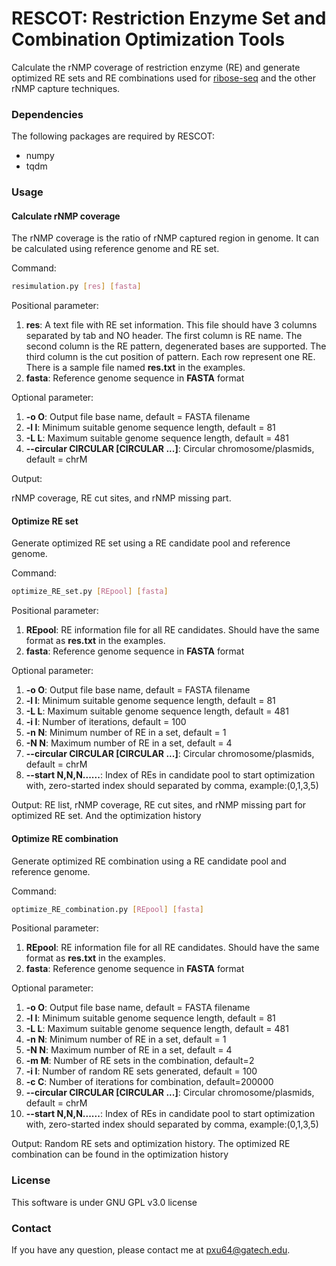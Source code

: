 # RESCOT: Restriction Enzyme Set and Combination Optimization Tools
Calculate the rNMP coverage of restriction enzyme (RE) and generate optimized RE sets and RE combinations used for [ribose-seq](https://www.nature.com/articles/nmeth.3259) and the other rNMP capture techniques.

### Dependencies

The following packages are required by RESCOT:

- numpy
- tqdm

### Usage

#### Calculate rNMP coverage

The rNMP coverage is the ratio of rNMP captured region in genome. It can be calculated using reference genome and RE set. 

Command:

```bash
resimulation.py [res] [fasta]
```

Positional parameter:

1. __res__: A text file with RE set information. This file should have 3 columns separated by tab and NO header. The first column is RE name. The second column is the RE pattern, degenerated bases are supported. The third column is the cut position of pattern. Each row represent one RE. There is a sample file named __res.txt__ in the examples.
2. __fasta__: Reference genome sequence in __FASTA__ format

Optional parameter:

1. __-o O__: Output file base name, default = FASTA filename
2. __-l l__: Minimum suitable genome sequence length, default = 81
3. __-L L__: Maximum suitable genome sequence length, default = 481 
4. __--circular CIRCULAR [CIRCULAR ...]__: Circular chromosome/plasmids, default = chrM

Output:

rNMP coverage, RE cut sites, and rNMP missing part.

#### Optimize RE set

Generate optimized RE set using a RE candidate pool and reference genome.

Command:

```bash
optimize_RE_set.py [REpool] [fasta]
```

Positional parameter:

1. __REpool__: RE information file for all RE candidates. Should have the same format as  __res.txt__ in the examples.
2. __fasta__: Reference genome sequence in __FASTA__ format

Optional parameter:

1. __-o O__: Output file base name, default = FASTA filename
2. __-l l__: Minimum suitable genome sequence length, default = 81
3. __-L L__: Maximum suitable genome sequence length, default = 481
4. __-i I__: Number of iterations, default = 100
5. __-n N__: Minimum number of RE in a set, default = 1
6. __-N N__: Maximum number of RE in a set, default = 4
7. __--circular CIRCULAR [CIRCULAR ...]__: Circular chromosome/plasmids, default = chrM
8. __--start N,N,N......__: Index of REs in candidate pool to start optimization with, zero-started index should separated by comma, example:(0,1,3,5)

Output:
RE list, rNMP coverage, RE cut sites, and rNMP missing part for optimized RE set. And the optimization history

#### Optimize RE combination

Generate optimized RE combination using a RE candidate pool and reference genome.

Command:

```bash
optimize_RE_combination.py [REpool] [fasta]
```

Positional parameter:

1. __REpool__: RE information file for all RE candidates. Should have the same format as  __res.txt__ in the examples.
2. __fasta__: Reference genome sequence in __FASTA__ format

Optional parameter:

1. __-o O__: Output file base name, default = FASTA filename
2. __-l l__: Minimum suitable genome sequence length, default = 81
3. __-L L__: Maximum suitable genome sequence length, default = 481
5. __-n N__: Minimum number of RE in a set, default = 1
6. __-N N__: Maximum number of RE in a set, default = 4
6. __-m M__: Number of RE sets in the combination, default=2 
7. __-i I__: Number of random RE sets generated, default = 100
8. __-c C__: Number of iterations for combination, default=200000
9. __--circular CIRCULAR [CIRCULAR ...]__: Circular chromosome/plasmids, default = chrM
10. __--start N,N,N......__: Index of REs in candidate pool to start optimization with, zero-started index should separated by comma, example:(0,1,3,5)

Output:
Random RE sets and optimization history. The optimized RE combination can be found in the optimization history

### License

This software is under GNU GPL v3.0 license

### Contact

If you have any question, please contact me at [pxu64@gatech.edu](mailto:pxu64@gatech.edu).